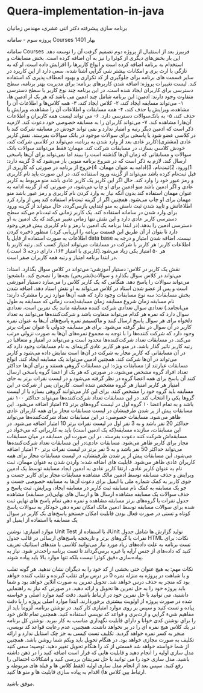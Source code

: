 # Quera-implementation-in-java

برنامه سازی پیشرفته 
دکتر اثنی عشری، مهندس زمانیان

پروژه سوم - سامانه Courses
بهار 1401

سامانه Courses
فریبرز بعد از استقبال از پروژه دوم تصمیم گرفت آن را توسعه دهد. این بار بخش‌های دیگری از کوئرا را نیز به آن اضافه کرده است. بخش مسابقات و استخدام به برنامه اضافه کرده است و انواع کاربرها را افزایش داده است.
او که به تازگی با ارث بری و امکانات بیشتر شی گرایی آشنا شده، سعی دارد از این کاربرد در سایر قسمت های برنامه برای جلوگیری از کد تکراری و بهبود انعطاف پذیری کد استفاده کند. 
لیست تغییرات پروژه:
اضافه شدن کاربرهای برنامه: 
برای مدیریت بهتر برنامه، سطح دسترسی برای کاربران ایجاد شده است. 
در این برنامه چند نوع کاربر با سطح دسترسی متفاوت وجود دارند: 
ادمین: این برنامه شامل چند ادمین می باشد که هر یک از ادمین ها، ۱- می‌تواند مسابقه ایجاد کند، ۲- کلاس ایجاد کند، ۳- همه کلاس‌ها و اطلاعات آن را مشاهده، ویرایش یا حذف کند، ۴- همه مسابقات و اطلاعات آن را مشاهده، ویرایش یا حذف کند، ۵- به بانک‌سوالات دسترسی دارد. ۶- می تواند لیست همه کاربران و اطلاعات آن‌هارا مشاهده کند. ۷- می‌تواند کاربران را به مسابقه‌ خصوصی خود دعوت کند.
لازم‌به ذکر است که ادمین دیگر رتبه و امتیاز ندارد و نمی تواند خودش در مسابقه شرکت کند یا در کلاسی عضو شود یا پاسخی برای سوالات موجود در بانک سوالات بفرستد. 
نقش کاربر عادی (مشتری):کاربر عادی بعد از وارد شدن به برنامه، می‌تواند در کلاسی شرکت کند، خودش کلاسی بسازد، در مسابقات شرکت کند.
مهمان: فقط می‌توانند سوالات بانک سوالات و مسابقاتی که زمان آن‌ها گذشته است را ببیند اما نمی‌تواند برای آن‌ها پاسخی ارسال کند. 
لازم به ذکر است که در شروع برنامه منویی باز می‌شود که 3 گزینه دارد: 1)ورود، 2)ثبت‌نام، 3)ادامه به عنوان مهمان، 4)خروج از برنامه
در صورتی که کاربری از قبل ثبت‌نام کرده باشد می‌تواند از گزینه ورود استفاده کند، در این صورت باید نام کاربری و رمز عبور خود را وارد کند. حال اگر این کاربر یک کاربر عادی باشد منو مربوط به کاربر عادی و اگر ادمین باشد منو ادمین برای او چاپ می‌شود، در صورتی که از گزینه ادامه به عنوان مهمان استفاده کند بدون آنکه نیاز به وارد کردن نام کاربری و رمز عبور باشد منو مهمان برای او چاپ می‌شود. همچنین اگر از گزینه ثبت‌نام استفاده کند پس از وارد کرد اطلاعاتش و تایید شدن ثبت نامش به منو ابتدایی باز‌می‌گردد، حال میتواند از گزینه ورود برای وارد شدن در سامانه استفاده کند. یک کاربر زمانی که ثبت‌نام می‌کند سطح دسترسی کاربر عادی دارد و این نقش تنها زمانی تغییر می‌کند که یک ادمین به او دسترسی ادمین را بدهد.(در ابتدا برنامه یک ادمین با رمز و نام کاربری پیش فرض وجود دارد تا بتوان از آن طریق این قسمت برنامه را ارزیابی کرد.)
منظور ذخیره کردن اطلاعات به صورت  استفاده از فایل یا data base نیست.
اضافه شدن امتیاز و درجه به اطلاعات کاربر:
هر کاربر با شرکت در مسابقات می‌تواند امتیاز کسب کند. رتبه کاربر با هر ۵۰ امتیاز یکی زیاد می‌شود.(کاربری با امتیاز ۱۶۴، دارای درجه 3 است.)  
در ابتدا برنامه امتیاز و رتبه همه کاربران صفر است.

نقش یک کاربر در کلاس:
دستیار آموزشی: می‌تواند در کلاس سوال بگذارد.
استاد: می‌تواند در کلاس سوال بگذارد و سوالات(تشریحی) بچه‌ها را تصحیح کند.
دانشجو: می‌تواند سوالات را پاسخ دهد.
هنگامی که یک کاربر کلاس را می‌سازد دستیار آموزشی است و  پس از عضو شدن استاد در کلاس می‌تواند به او نقش استاد دهد.
اضافه شدن بخش مسابقات:
سه نوع مسابقات وجود دارد که همه آن‌ها موارد زیر را مشترک دارند:
نام مسابقه
زمان شروع مسابقه
زمان مسابقه(مدت زمانی که مسابقه به طول می‌انجامد.)
تعدادی سوال
تعدادی شرکت کننده
مسابقه مانند یک تمرین است، تعدادی سوال دارد که نمره هر کدام می‌تواند متفاوت باشد و شرکت‌کننده‌ها می‌توانند به تعداد دلخواه برای هر سوال پاسخ ارسال کنند و ماکسیمم نمره پاسخ‌های آن‌ها به عنوان نمره کاربر در آن سوال در نظر گرفته می‌شود. برای هر مسابقه جدولی با عنوان نفرات برتر وجود دارد که شرکت کننده‌ها را با توجه به مجموع نمره‌های آن‌ها به صورت نزولی مرتب می‌کند. در مسابقات تعداد شرکت‌کننده‌ها محدود است و می‌تواند در امتیاز و متعاقبا در رتبه کاربر تاثیر گذار باشد. در منو هر کاربر عادی گزینه‌ای به نام مسابقات وجود دارد که در آن مسابقاتی که کاربر مجاز به شرکت در آن‌ها است نمایش داده می‌شود و کاربر می‌تواند در آن‌ها شرکت کند. همچنین ادمین می‌تواند یک مسابقه ایجاد کند. انواع مسابقات عبارتند از:
مسابقات ویژه: این مسابقات گروهی هستند و برای آن‌ها حداکثر تعداد افراد گروه مشخص می‌شود، در صورتی که هر یک از اعضا گروه پاسخی ارسال کنند آن پاسخ برای همه اعضا گروه در نظر گرفته می‌شود و در لیست نفرات برتر به جای امتیاز هر کاربر امتیاز هر گروه مشخص شده است. کاربران پس از شرکت در این مسابقه باید گروه خود را مشخص کنند. برای این کار می‌توانند گروهی بسازد یا از لیست گرو‌ها یکی را انتخاب کند. در این مسابقات تعداد شرکت‌کننده‌ها می‌تواند حداکثر ۱۰۰ نفر باشد و به تمام اعضا ۱۰ گروه اول در لیست گروه‌های برتر ۲۵ امتیاز اضافه می‌شود. این مسابقات پیش از پر شدن ظرفیتشان در لیست مسابقات مجاز برای همه کاربران عادی ظاهر می‌شود. 
مسابقات خصوصی: در این مسابقات تعداد شرکت‌کننده‌ها می‌‌تواند حداکثر 20 نفر باشد و به 3 نفر اول در لیست نفرات برتر 10 امتیاز اضافه می‌شود. در این مسابقات، سازنده مسابقه(که یک ادمین است) باید به کاربرانی که می‌خواد در مسابقه‌اش شرکت کنند دعوت بفرستد. در این صورت این مسابقه در میان مسابقات مجاز برای کاربر ظاهر می‌شود.
مسابقات عادی:در این مسابقات تعداد شرکت‌کننده‌ها می‌‌تواند حداکثر 50 نفر باشد و به 5 نفر برتر در لیست نفرات برتر ۲۰ امتیاز اضافه می‌شود. این مسابقات پیش از پر شدن ظرفیتشان، در لیست مسابقات مجاز برای همه کاربران عادی ظاهر می‌شود.
قابلیت های اضافه شده:
واردن شدن به عنوان مهمان، ثبت نام به عنوان کاربر عادی، ارتقا کاربر عادی به ادمین 
ایجاد مسابقه توسط یک ادمین
ویرایش و حذف مسابقه توسط ادمین مالک
مشاهده مسابقات مجاز برای کاربر
جست و جوی کاربر به کمک شماره ملی یا ایمیل برای دعوت آن‌ها به مسابقه خصوصی
جست و جو یک مسابقه به کمک نام مسابقه
ثبت کاربر در مسابقه 
ایجاد، ویرایش، ثبت پاسخ و حذف سوالات یک مسابقه
مشاهده ارسال ها و ارسال های نهایی(در مسابقه)
مشاهده جدول نفرات یا گروه‌های برتر مسابقه
مشاهده و نمره دهی تمام پاسخ های نهایی ثبت شده برای سوالات مسابقه توسط ادمین مالک
امکان نمره دهی خودکار به سوالات پاسخ کوتاه و تستی در صورت فعال بودن قابلیت
امکان جستجو پاسخ‌های یک کاربر در سوال یک مسابقه با استفاده از ایمیل او  

موارد امتیازی:
نوشتن Unit Test با استفاده از JUnit
تولید گزارش ها شامل جدول نفرات یا گرو‌های برتر و تاریخچه پاسخ‌های ارسالی در قالب جدول HTML 
نکات:
برای تست برنامه به علت داده‌های زیاد مورد نیاز می‌توانید کلاسی با متد‌های استاتیک تعریف کنید که داده‌های از جنس آرایه یا غیره برمی‌گرداند تا تست برنامه راحت‌تر شود.
نیاز به پیاده‌سازی دقیق کوئرا نیست بلکه تنها موارد بالا باید پیاده شوند.

نکات مهم:
به هیچ عنوان حتی بخشی از کد خود را به دیگران نشان ندهید. هر گونه تقلب و یا شباهت در پروژه به منزله نمره 0 در درس برای تقلب گیرنده و تقلب کننده خواهد بود که منجر به حذف درس خواهد شد. 
تحویل تمرین به صورت آنلاین خواهد بود و شما باید پروژه خود را به حل تمرین ها تحویل و ارائه دهید. 
در صورتی که نیاز به راهنمایی داشتید، می توانید با حل تمرین خود در ارتباط باشید. 
دقت کنید موارد اصلی و خواسته شده در صورت پروژه از اولویت بیشتری برخوردارند. ابتدا موارد اصلی پروژه را با دقت پیاده و تست کنید و سپس بر روی موارد امتیازی کار کنید. 
در نوشتن برنامه، لزوماً بايد از مفاهيم شيء گرايي و ارث‌بری و قواعد كد نويسي استفاده كنيد. همچنين تمام تلاش خود را براي نوشتن كدی خوانا و داراي قابليت نگهداري مناسب به كار ببريد. نوشتن كل برنامه در يك كلاس هيچ نمره اي را در بر نخواهد داشت. همچنين، عدم رعايت قواعد كد نويسي، منجر به كسر نمره خواهد گرديد.
تکلیف تست کیسی به جز چک استایل ندارد و ارائه تکلیف به صورت مجازی خواهد بود.
در هنگام تحویل باید وبکم شما روشن باشد. همچنین از شما خواسته خواهد شد قسمتی از کد را هنگام تحویل تغییر دهید. 
توصیه: سعی کنید مدل سازی اولیه را انجام دهید و قابلیت هایی که قرار است اضافه کنید را در ذهن داشته باشید. مدل سازی خود را می توانید با حل تمرینتان بررسی کنید و اشکالات احتمالی را رفع کنید. سپس بعد از انجام مدل سازی اولیه (فقط کلاس ها و فیلد های مربوطه و ارتباط بین کلاس ها) اقدام به پیاده سازی قابلیت ها و منو ها کنید.

موفق باشید.


